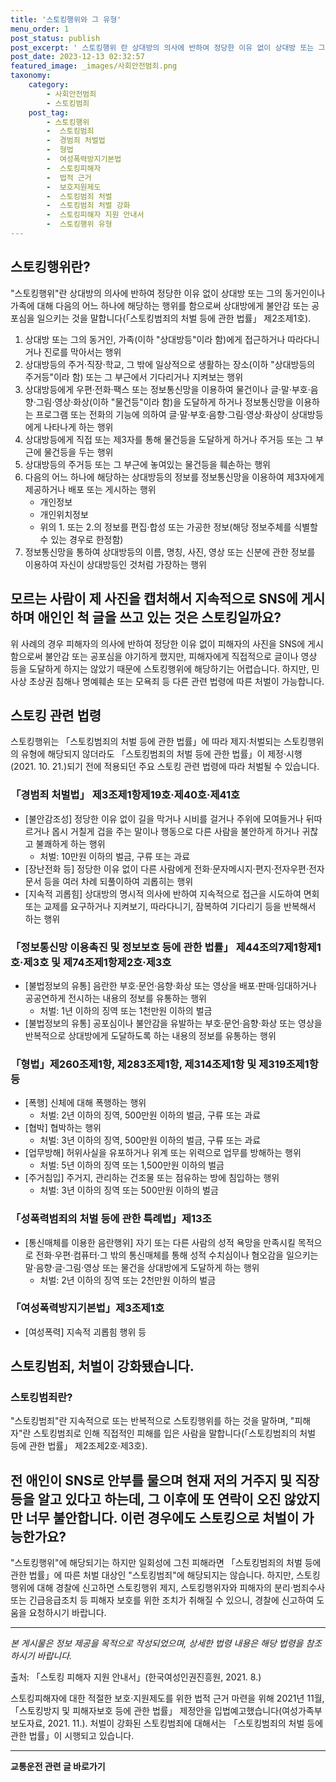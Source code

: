 ```yaml
---
title: '스토킹행위와 그 유형'
menu_order: 1
post_status: publish
post_excerpt: ' 스토킹행위 란 상대방의 의사에 반하여 정당한 이유 없이 상대방 또는 그의 동거인이나 가족에 대해 다음의 어느 하나에 해당하는 행위를 함으로써 상대방에게 불안감 또는 공포심을 일으키는 것을 말합니다  스토킹범죄의 처벌 등에 관한 법률  제2조제1호 .'
post_date: 2023-12-13 02:32:57
featured_image: _images/사회안전범죄.png
taxonomy:
    category:
        - 사회안전범죄
        - 스토킹범죄
    post_tag:
        - 스토킹행위
        -  스토킹범죄
        -  경범죄 처벌법
        -  형법
        -  여성폭력방지기본법
        -  스토킹피해자
        -  법적 근거
        -  보호지원제도
        -  스토킹범죄 처벌
        -  스토킹범죄 처벌 강화
        -  스토킹피해자 지원 안내서
        -  스토킹행위 유형
---
```



## 스토킹행위란?

"스토킹행위"란 상대방의 의사에 반하여 정당한 이유 없이 상대방 또는 그의 동거인이나 가족에 대해 다음의 어느 하나에 해당하는 행위를 함으로써 상대방에게 불안감 또는 공포심을 일으키는 것을 말합니다(「스토킹범죄의 처벌 등에 관한 법률」 제2조제1호).

1. 상대방 또는 그의 동거인, 가족(이하 "상대방등"이라 함)에게 접근하거나 따라다니거나 진로를 막아서는 행위
2. 상대방등의 주거·직장·학교, 그 밖에 일상적으로 생활하는 장소(이하 "상대방등의 주거등"이라 함) 또는 그 부근에서 기다리거나 지켜보는 행위
3. 상대방등에게 우편·전화·팩스 또는 정보통신망을 이용하여 물건이나 글·말·부호·음향·그림·영상·화상(이하 "물건등"이라 함)을 도달하게 하거나 정보통신망을 이용하는 프로그램 또는 전화의 기능에 의하여 글·말·부호·음향·그림·영상·화상이 상대방등에게 나타나게 하는 행위
4. 상대방등에게 직접 또는 제3자를 통해 물건등을 도달하게 하거나 주거등 또는 그 부근에 물건등을 두는 행위
5. 상대방등의 주거등 또는 그 부근에 놓여있는 물건등을 훼손하는 행위
6. 다음의 어느 하나에 해당하는 상대방등의 정보를 정보통신망을 이용하여 제3자에게 제공하거나 배포 또는 게시하는 행위
    - 개인정보
    - 개인위치정보
    - 위의 1. 또는 2.의 정보를 편집·합성 또는 가공한 정보(해당 정보주체를 식별할 수 있는 경우로 한정함)
7. 정보통신망을 통하여 상대방등의 이름, 명칭, 사진, 영상 또는 신분에 관한 정보를 이용하여 자신이 상대방등인 것처럼 가장하는 행위

## 모르는 사람이 제 사진을 캡처해서 지속적으로 SNS에 게시하며 애인인 척 글을 쓰고 있는 것은 스토킹일까요?

위 사례의 경우 피해자의 의사에 반하여 정당한 이유 없이 피해자의 사진을 SNS에 게시함으로써 불안감 또는 공포심을 야기하게 했지만, 피해자에게 직접적으로 글이나 영상 등을 도달하게 하지는 않았기 때문에 스토킹행위에 해당하기는 어렵습니다. 하지만, 민사상 초상권 침해나 명예훼손 또는 모욕죄 등 다른 관련 법령에 따른 처벌이 가능합니다.

## 스토킹 관련 법령

스토킹행위는 「스토킹범죄의 처벌 등에 관한 법률」에 따라 제지·처벌되는 스토킹행위의 유형에 해당되지 않더라도 「스토킹범죄의 처벌 등에 관한 법률」이 제정·시행(2021. 10. 21.)되기 전에 적용되던 주요 스토킹 관련 법령에 따라 처벌될 수 있습니다.

### 「경범죄 처벌법」 제3조제1항제19호·제40호·제41호

- [불안감조성] 정당한 이유 없이 길을 막거나 시비를 걸거나 주위에 모여들거나 뒤따르거나 몹시 거칠게 겁을 주는 말이나 행동으로 다른 사람을 불안하게 하거나 귀찮고 불쾌하게 하는 행위
    - 처벌: 10만원 이하의 벌금, 구류 또는 과료
- [장난전화 등] 정당한 이유 없이 다른 사람에게 전화·문자메시지·편지·전자우편·전자문서 등을 여러 차례 되풀이하여 괴롭히는 행위
- [지속적 괴롭힘] 상대방의 명시적 의사에 반하여 지속적으로 접근을 시도하여 면회 또는 교제를 요구하거나 지켜보기, 따라다니기, 잠복하여 기다리기 등을 반복해서 하는 행위

### 「정보통신망 이용촉진 및 정보보호 등에 관한 법률」 제44조의7제1항제1호·제3호 및 제74조제1항제2호·제3호

- [불법정보의 유통] 음란한 부호·문언·음향·화상 또는 영상을 배포·판매·임대하거나 공공연하게 전시하는 내용의 정보를 유통하는 행위
    - 처벌: 1년 이하의 징역 또는 1천만원 이하의 벌금
- [불법정보의 유통] 공포심이나 불안감을 유발하는 부호·문언·음향·화상 또는 영상을 반복적으로 상대방에게 도달하도록 하는 내용의 정보를 유통하는 행위

### 「형법」제260조제1항, 제283조제1항, 제314조제1항 및 제319조제1항 등

- [폭행] 신체에 대해 폭행하는 행위
    - 처벌: 2년 이하의 징역, 500만원 이하의 벌금, 구류 또는 과료
- [협박] 협박하는 행위
    - 처벌: 3년 이하의 징역, 500만원 이하의 벌금, 구류 또는 과료
- [업무방해] 허위사실을 유포하거나 위계 또는 위력으로 업무를 방해하는 행위
    - 처벌: 5년 이하의 징역 또는 1,500만원 이하의 벌금
- [주거침입] 주거지, 관리하는 건조물 또는 점유하는 방에 침입하는 행위
    - 처벌: 3년 이하의 징역 또는 500만원 이하의 벌금

### 「성폭력범죄의 처벌 등에 관한 특례법」제13조

- [통신매체를 이용한 음란행위] 자기 또는 다른 사람의 성적 욕망을 만족시킬 목적으로 전화·우편·컴퓨터·그 밖의 통신매체를 통해 성적 수치심이나 혐오감을 일으키는 말·음향·글·그림·영상 또는 물건을 상대방에게 도달하게 하는 행위
    - 처벌: 2년 이하의 징역 또는 2천만원 이하의 벌금

### 「여성폭력방지기본법」제3조제1호

- [여성폭력] 지속적 괴롭힘 행위 등

## 스토킹범죄, 처벌이 강화됐습니다.

### 스토킹범죄란?

"스토킹범죄"란 지속적으로 또는 반복적으로 스토킹행위를 하는 것을 말하며, "피해자"란 스토킹범죄로 인해 직접적인 피해를 입은 사람을 말합니다(「스토킹범죄의 처벌 등에 관한 법률」 제2조제2호·제3호).

## 전 애인이 SNS로 안부를 물으며 현재 저의 거주지 및 직장 등을 알고 있다고 하는데, 그 이후에 또 연락이 오진 않았지만 너무 불안합니다. 이런 경우에도 스토킹으로 처벌이 가능한가요?

"스토킹행위"에 해당되기는 하지만 일회성에 그친 피해라면 「스토킹범죄의 처벌 등에 관한 법률」에 따른 처벌 대상인 "스토킹범죄"에 해당되지는 않습니다. 하지만, 스토킹행위에 대해 경찰에 신고하면 스토킹행위 제지, 스토킹행위자와 피해자의 분리·범죄수사 또는 긴급응급조치 등 피해자 보호를 위한 조치가 취해질 수 있으니, 경찰에 신고하여 도움을 요청하시기 바랍니다.

---

*본 게시물은 정보 제공을 목적으로 작성되었으며, 상세한 법령 내용은 해당 법령을 참조하시기 바랍니다.*

출처: 「스토킹 피해자 지원 안내서」(한국여성인권진흥원, 2021. 8.)

스토킹피해자에 대한 적절한 보호·지원제도를 위한 법적 근거 마련을 위해 2021년 11월, 「스토킹방지 및 피해자보호 등에 관한 법률」 제정안을 입법예고했습니다(여성가족부 보도자료, 2021. 11.). 처벌이 강화된 스토킹범죄에 대해서는 「스토킹범죄의 처벌 등에 관한 법률」이 시행되고 있습니다.
<!-- wp:separator -->
<hr class="wp-block-separator has-alpha-channel-opacity"/>
<!-- /wp:separator -->

<!-- wp:group {"backgroundColor":"base","layout":{"type":"constrained"}} -->
<div class="wp-block-group has-base-background-color has-background"><!-- wp:paragraph {"align":"center","fontSize":"medium"} -->
<p class="has-text-align-center has-large-font-size"><strong>교통운전 관련 글 바로가기</strong></p>
<!-- /wp:paragraph -->


<!-- wp:latest-posts
{"categories":[{"id":1440,"count":19,"description":"","link":"https://uknowlaw.com/category/%ea%b5%90%ed%86%b5%ec%9a%b4%ec%a0%84/","name":"교통운전","slug":"교통운전","taxonomy":"category","parent":0,"meta":[],"_links":{"self":[{"href":"https://uknowlaw.com/wp-json/wp/v2/categories/1440"}],"collection":[{"href":"https://uknowlaw.com/wp-json/wp/v2/categories"}],"about":[{"href":"https://uknowlaw.com/wp-json/wp/v2/taxonomies/category"}],"wp:post_type":[{"href":"https://uknowlaw.com/wp-json/wp/v2/posts?categories=1440"}],"curies":[{"name":"wp","href":"https://api.w.org/{rel}","templated":true}]}}],"postsToShow":100,"excerptLength":28,"postLayout":"grid","columns":2,"featuredImageAlign":"left","featuredImageSizeSlug":"large","fontSize":"small"} /--></div>
<!-- /wp:group -->